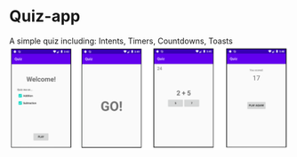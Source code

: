 # Quiz-app
A simple quiz including: Intents, Timers, Countdowns, Toasts
![](app/src/main/res/drawable-v24/Scrnshot_quiz.png)
